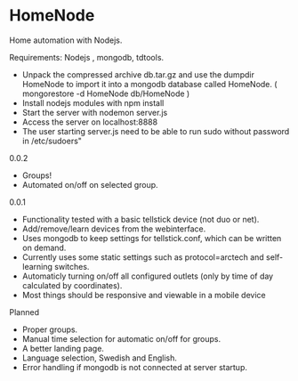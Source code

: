 HomeNode
========

Home automation with Nodejs.

Requirements: Nodejs , mongodb, tdtools.

* Unpack the compressed archive db.tar.gz and use the dumpdir HomeNode to import it into a mongodb database called HomeNode.
  ( mongorestore -d HomeNode db/HomeNode )
* Install nodejs modules with npm install
* Start the server with nodemon server.js
* Access the server on localhost:8888
* The user starting server.js need to be able to run sudo without password in /etc/sudoers"

0.0.2
 * Groups! 
 * Automated on/off on selected group.

0.0.1
 * Functionality tested with a basic tellstick device (not duo or net).
 * Add/remove/learn devices from the webinterface.
 * Uses mongodb to keep settings for tellstick.conf, which can be written on demand.
 * Currently uses some static settings such as protocol=arctech and self-learning switches.
 * Automaticly turning on/off all configured outlets (only by time of day calculated by coordinates).
 * Most things should be responsive and viewable in a mobile device

Planned
 * Proper groups.
 * Manual time selection for automatic on/off for groups.
 * A better landing page.
 * Language selection, Swedish and English.
 * Error handling if mongodb is not connected at server startup.
